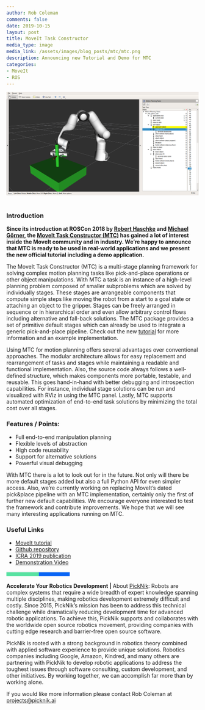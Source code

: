 ```yaml
---
author: Rob Coleman
comments: false
date: 2019-10-15
layout: post
title: MoveIt Task Constructor
media_type: image
media_link: /assets/images/blog_posts/mtc/mtc.png
description: Announcing new Tutorial and Demo for MTC
categories:
- MoveIt
- ROS
---
```


[line]: /assets/images/blog_posts/line.png

<div style="text-align:center"><img src="/assets/images/blog_posts/mtc/mtc.png" alt="MTC"></div>
<br>

### Introduction

<b>Since its introduction at ROSCon 2018 by [Robert Haschke](https://github.com/rhaschke) and [Michael Görner](https://github.com/v4hn), the [MoveIt Task Constructor (MTC)](https://github.com/ros-planning/moveit_task_constructor) has gained a lot of interest inside the MoveIt community and in industry. We’re happy to announce that MTC is ready to be used in real-world applications and we present the new official tutorial including a demo application.</b>

The MoveIt Task Constructor (MTC) is a multi-stage planning framework for solving complex motion planning tasks like pick-and-place operations or other object manipulations. With MTC a task is an instance of a high-level planning problem composed of smaller subproblems which are solved by individually stages. These stages are arrangeable components that compute simple steps like moving the robot from a start to a goal state or attaching an object to the gripper. Stages can be freely arranged in sequence or in hierarchical order and even allow arbitrary control flows including alternative and fall-back solutions. The MTC package provides a set of primitive default stages which can already be used to integrate a generic pick-and-place pipeline. Check out the new [tutorial](https://ros-planning.github.io/moveit_tutorials/doc/moveit_task_constructor/moveit_task_constructor_tutorial.html) for more information and an example implementation.

Using MTC for motion planning offers several advantages over conventional approaches. The modular architecture allows for easy replacement and rearrangement of tasks and stages while maintaining a readable and functional implementation. Also, the source code always follows a well-defined structure, which makes components more portable, testable, and reusable. This goes hand-in-hand with better debugging and introspection capabilities. For instance, individual stage solutions can be run and visualized with RViz in using the MTC panel. Lastly, MTC supports automated optimization of end-to-end task solutions by minimizing the total cost over all stages.

### Features / Points:

* Full end-to-end manipulation planning
* Flexible levels of abstraction
* High code reusability
* Support for alternative solutions
* Powerful visual debugging

With MTC there is a lot to look out for in the future. Not only will there be more default stages added but also a full Python API for even simpler access. Also, we’re currently working on replacing MoveIt’s dated pick&place pipeline with an MTC implementation, certainly only the first of further new default capabilities. We encourage everyone interested to test the framework and contribute improvements. We hope that we will see many interesting applications running on MTC.

### Useful Links

* [MoveIt tutorial](https://ros-planning.github.io/moveit_tutorials/doc/moveit_task_constructor/moveit_task_constructor_tutorial.html)
* [Github repository](https://github.com/ros-planning/moveit_task_constructor)
* [ICRA 2019 publication](https://pub.uni-bielefeld.de/download/2918864/2933599/paper.pdf)
* [Demonstration Video](https://www.youtube.com/watch?v=fCORKVYsdDI)

![line]

**Accelerate Your Robotics Development |** 
About [PickNik](https://picknik.ai/):  Robots are complex systems that require a wide breadth of expert knowledge spanning multiple disciplines, making robotics development extremely difficult and costly. Since 2015, PickNik’s mission has been to address this technical challenge while dramatically reducing development time for advanced robotic applications. To achieve this, PickNik supports and collaborates with the worldwide open source robotics movement, providing companies with cutting edge research and barrier-free open source software.

PickNik is rooted with a strong background in robotics theory combined with applied software experience to provide unique solutions. Robotics companies including Google, Amazon, Kindred, and many others are partnering with PickNik to develop robotic applications to address the toughest issues through software consulting, custom development, and other initiatives. By working together, we can accomplish far more than by working alone.

If you would like more information please contact Rob Coleman at [projects@picknik.ai](mailto:projects@picknik.ai) 
